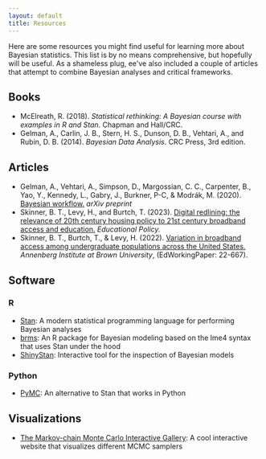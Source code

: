 ```yaml
---
layout: default
title: Resources
---
```


Here are some resources you might find useful for learning more about Bayesian
statistics. This list is by no means comprehensive, but hopefully will be
useful. As a shameless plug, ee've also included a couple of articles that
attempt to combine Bayesian analyses and critical frameworks.

## Books

- McElreath, R. (2018). _Statistical rethinking: A Bayesian course with examples
  in R and Stan._ Chapman and Hall/CRC.
- Gelman, A., Carlin, J. B., Stern, H. S., Dunson, D. B., Vehtari, A., and Rubin,
  D. B. (2014). _Bayesian Data Analysis_. CRC Press, 3rd edition.

## Articles

- Gelman, A., Vehtari, A., Simpson, D., Margossian, C. C., Carpenter, B., Yao,
  Y., Kennedy, L., Gabry, J., Burkner, P-C, & Modrák, M. (2020). [Bayesian
  workflow.](https://arxiv.org/abs/2011.01808) _arXiv preprint_
- Skinner, B. T., Levy, H., and Burtch, T. (2023). [Digital redlining: the
  relevance of 20th century housing policy to 21st century broadband access and
  education.](https://www.edworkingpapers.com/ai21-471) _Educational Policy._
- Skinner, B. T., Burtch, T., & Levy, H. (2022). [Variation in broadband access
  among undergraduate populations across the United
  States.](https://www.edworkingpapers.com/ai22-667) _Annenberg Institute at
  Brown University_, (EdWorkingPaper: 22-667).

## Software

### R

- [Stan](https://mc-stan.org): A modern statistical programming language for
  performing Bayesian analyses
- [brms](https://paul-buerkner.github.io/brms/): An R package for Bayesian
  modeling based on the lme4 syntax that uses Stan under the hood
- [ShinyStan](https://mc-stan.org/users/interfaces/shinystan): Interactive tool
  for the inspection of Bayesian models

### Python

- [PyMC](https://www.pymc.io/welcome.html): An alternative to Stan that works in Python

## Visualizations

- [The Markov-chain Monte Carlo Interactive
  Gallery](http://chi-feng.github.io/mcmc-demo/): A cool interactive website
  that visualizes different MCMC samplers
  
